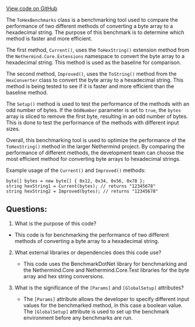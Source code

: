 [View code on GitHub](https://github.com/nethermindeth/nethermind/Nethermind.Benchmark/Core/ToHexBenchmarks.cs)

The `ToHexBenchmarks` class is a benchmarking tool used to compare the performance of two different methods of converting a byte array to a hexadecimal string. The purpose of this benchmark is to determine which method is faster and more efficient. 

The first method, `Current()`, uses the `ToHexString()` extension method from the `Nethermind.Core.Extensions` namespace to convert the byte array to a hexadecimal string. This method is used as the baseline for comparison. 

The second method, `Improved()`, uses the `ToString()` method from the `HexConverter` class to convert the byte array to a hexadecimal string. This method is being tested to see if it is faster and more efficient than the baseline method. 

The `Setup()` method is used to test the performance of the methods with an odd number of bytes. If the `OddNumber` parameter is set to `true`, the `bytes` array is sliced to remove the first byte, resulting in an odd number of bytes. This is done to test the performance of the methods with different input sizes. 

Overall, this benchmarking tool is used to optimize the performance of the `ToHexString()` method in the larger Nethermind project. By comparing the performance of different methods, the development team can choose the most efficient method for converting byte arrays to hexadecimal strings. 

Example usage of the `Current()` and `Improved()` methods:

```
byte[] bytes = new byte[] { 0x12, 0x34, 0x56, 0x78 };
string hexString1 = Current(bytes); // returns "12345678"
string hexString2 = Improved(bytes); // returns "12345678"
```
## Questions: 
 1. What is the purpose of this code?
   - This code is for benchmarking the performance of two different methods of converting a byte array to a hexadecimal string.

2. What external libraries or dependencies does this code use?
   - This code uses the BenchmarkDotNet library for benchmarking and the Nethermind.Core and Nethermind.Core.Test libraries for the byte array and hex string conversions.

3. What is the significance of the `[Params]` and `[GlobalSetup]` attributes?
   - The `[Params]` attribute allows the developer to specify different input values for the benchmarked method, in this case a boolean value. The `[GlobalSetup]` attribute is used to set up the benchmark environment before any benchmarks are run.